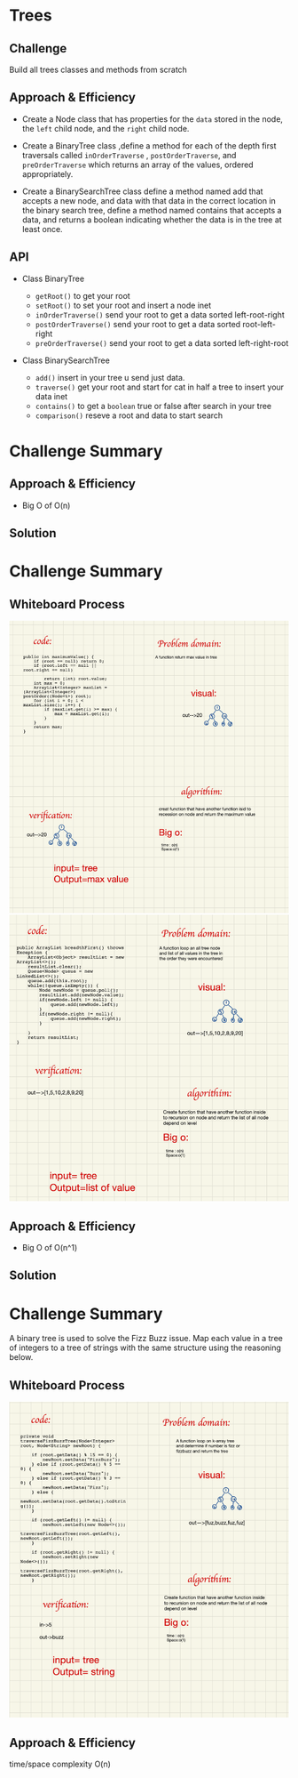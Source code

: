 





# Trees

<!-- Short summary or background information -->

## Challenge

<!-- Description of the challenge -->

Build all trees classes and methods from scratch

## Approach & Efficiency

<!-- What approach did you take? Why? What is the Big O space/time for this approach? -->

* Create a Node class that has properties for the `data` stored in the node, the
  `left` child node, and the `right` child node.

* Create a BinaryTree class ,define a method for each of the depth first traversals
  called `inOrderTraverse`
  , `postOrderTraverse`, and
  `preOrderTraverse` which returns an array of the values, ordered appropriately.

* Create a BinarySearchTree class define a method named add that accepts a new node, and data with
  that data in the correct location in the binary search tree, define a method named contains that
  accepts a data, and returns a boolean indicating whether the data is in the tree at least once.

## API

<!-- Description of each method publicly available in each of your trees -->

* Class BinaryTree
    * `getRoot()` to get your root
    * `setRoot()` to set your root and insert a node inet
    * `inOrderTraverse()` send your root to get a data sorted left-root-right
    * `postOrderTraverse()` send your root to get a data sorted root-left-right
    * `preOrderTraverse()` send your root to get a data sorted left-right-root

* Class BinarySearchTree
    * `add()` insert in your tree u send just data.
    * `traverse()` get your root and start for cat in half a tree to insert your data inet
    * `contains()` to get a `boolean` true or false after search in your tree
    * `comparison()` reseve a root and data to start search

# Challenge Summary


## Approach & Efficiency

<!-- What approach did you take? Why? What is the Big O space/time for this approach? -->

* Big O of O(n)

## Solution

<!-- Show how to run your code, and examples of it in action -->


# Challenge Summary

<!-- Description of the challenge -->

## Whiteboard Process


![](tree.png)
![](uu.png)

## Approach & Efficiency

<!-- What approach did you take? Why? What is the Big O space/time for this approach? -->

* Big O of O(n^1)

## Solution

<!-- Show how to run your code, and examples of it in action -->


# Challenge Summary

<!-- Description of the challenge -->

A binary tree is used to solve the Fizz Buzz issue. Map each value in a tree of integers to a tree
of strings with the same structure using the reasoning below.

## Whiteboard Process

![](buzz.png)


## Approach & Efficiency

<!-- What approach did you take? Why? What is the Big O space/time for this approach? -->

time/space complexity O(n)
















